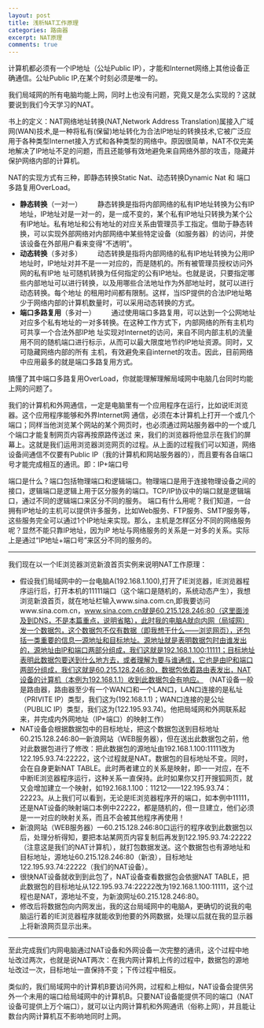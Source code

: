 ```yaml
---
layout: post
title: 浅析NAT工作原理
categories: 路由器
excerpt: NAT原理
comments: true
---
```


计算机都必须有一个IP地址（公址Public IP），才能和Internet网络上其他设备正确通信。公址Public IP,在某个时刻必须是唯一的。

我们局域网的所有电脑均能上网，同时上也没有问题，究竟又是怎么实现的？这就要说到我们今天学习的NAT。

书上的定义：NAT网络地址转换(NAT,Network Address Translation)属接入广域网(WAN)技术,是一种将私有(保留)地址转化为合法IP地址的转换技术,它被广泛应用于各种类型Internet接入方式和各种类型的网络中。原因很简单，NAT不仅完美地解决了lP地址不足的问题，而且还能够有效地避免来自网络外部的攻击，隐藏并保护网络内部的计算机。

NAT的实现方式有三种，即静态转换Static Nat、动态转换Dynamic Nat 和 端口多路复用OverLoad。

- **静态转换**（一对一）
　　静态转换是指将内部网络的私有IP地址转换为公有IP地址，IP地址对是一对一的，是一成不变的，某个私有IP地址只转换为某个公有IP地址。私有地址和公有地址的对应关系由管理员手工指定。借助于静态转换，可以实现外部网络对内部网络中某些特定设备（如服务器）的访问，并使该设备在外部用户看来变得“不透明”。
- **动态转换**（多对多）
　　动态转换是指将内部网络的私有IP地址转换为公用IP地址时，IP地址对并不是一一对应的，而是随机的。所有被管理员授权访问外网的私有IP地 址可随机转换为任何指定的公有IP地址。也就是说，只要指定哪些内部地址可以进行转换，以及用哪些合法地址作为外部地址时，就可以进行动态转换。每个地址 的租用时间都有限制。这样，当ISP提供的合法IP地址略少于网络内部的计算机数量时，可以采用动态转换的方式。
- **端口多路复用**（多对一）
　　通过使用端口多路复用，可以达到一个公网地址对应多个私有地址的一对多转换。在这种工作方式下，内部网络的所有主机均可共享一个合法外部IP地 址实现对Internet的访问，来自不同内部主机的流量用不同的随机端口进行标示，从而可以最大限度地节约IP地址资源。同时，又可隐藏网络内部的所有 主机，有效避免来自internet的攻击。因此，目前网络中应用最多的就是端口多路复用方式。


搞懂了其中端口多路复用OverLoad，你就能理解理解局域网中电脑几台同时均能上网的问题了。

我们的计算机和外网通信，一定是电脑里有一个应用程序在运行，比如说IE浏览器。这个应用程序能够和外界Internet网 通信，必须在本计算机上打开一个或几个端口；同样当他浏览某个网站的某个网页时，也必须通过网站服务器中的一个或几个端口才能复制网页内容再按原路传送过 来，我们的浏览器将他显示在我们的屏幕上。这就是我们运用浏览器浏览网页的过程。从上面的过程我们可以知道，网络设备间通信不仅要有Public IP（我的计算机和网站服务器的），而且要有各自端口号才能完成相互的通讯。即：IP+端口号

端口是什么？端口包括物理端口和逻辑端口。物理端口是用于连接物理设备之间的接口，逻辑端口是逻辑上用于区分服务的端口。TCP/IP协议中的端口就是逻辑端口，通过不同的逻辑端口来区分不同的服务。
端口有什么用呢？我们知道，一台拥有IP地址的主机可以提供许多服务，比如Web服务、FTP服务、SMTP服务等，这些服务完全可以通过1个IP地址来实现。那么，主机是怎样区分不同的网络服务呢？显然不能只靠IP地址，因为IP 地址与网络服务的关系是一对多的关系。实际上是通过“IP地址+端口号”来区分不同的服务的。

---          
            
我们现在以一个IE浏览器浏览新浪首页实例来说明NAT工作原理：

- 假设我们局域网中的一台电脑A(192.168.1.100),打开了IE浏览器，IE浏览器程序运行后，打开本机的11111端口（这个端口是随机的，系统动态产生），我想浏览新浪首页，就在地址栏输入www.sina.com.cn,即我要访问www.sina.com.cn，www.sina.com.cn就是60.215.128.246:80（这里面涉及到DNS，不是本篇重点，说明省略），此时我的电脑A就向内网（局域网）发一个数据包，这个数据包不仅有数据（即我想干什么——浏览网页），还包括一类重要的信息—源地址和目标地址。源地址就是表明数据包时由谁发出的，源地址由IP和端口两部分组成，我们这就是192.168.1.100:11111；目标地址表明此数据包要送到什么地方去，或者理解为要与谁通信，它也是由IP和端口两部分组成，我们这就是60.215.128.246:80，数据包依着路由表发出，NAT设备的计算机（本例为192.168.1.1）收到此数据包会有响应。
（NAT设备一般是路由器，路由器至少有一个WAN口和一个LAN口，LAN口连接的是私址（PRIVITE IP）类型，我们这为(192.168.1.1)；WAN口连接的是公址（PUBLIC IP）类型，我们这为(122.195.93.74)。他把局域网和外网联系起来，并完成内外网地址（IP+端口）的映射工作）
- NAT设备会根据数据包中的目标地址，把这个数据包送到目标地址60.215.128.246:80—新浪网站（WEB服务器），但在送出此数据包之前，他对此数据包进行了修改：把此数据包的源地址由192.168.1.100:11111改为122.195.93.74:22222，这个过程就是NAT。数据包的目标地址不变。同时，会在自身更新NAT TABLE。此时两者建立的关系是映射，即一一对应，在不中断IE浏览器程序运行，这种关系一直保持。此时如果你又打开搜狐网页，就又会增加建立一个映射，如192.168.1.100：11212——122.195.93.74：22223。从上我们可以看到，无论是IE浏览器程序开的端口，如本例中11111，还是NAT设备的映射端口本例中22222，都是随机的，但一旦建立，他们必须是一一对应的映射关系，而且不会被其他程序再使用！
- 新浪网站（WEB服务器）—60.215.128.246:80口运行的程序收到此数据包以后，处理分析得知，要把本站某网页内容复制后再发到122.195.93.74:22222（注意这是我们的NAT计算机），就打包数据发送。这个数据包也有源地址和目标地址，源地址60.215.128.246:80（新浪），目标地址122.195.93.74:22222（我们的NAT设备）。
- 很快NAT设备就收到到此包了，NAT设备查看数据包会依据NAT TABLE，把此数据包的目标地址从122.195.93.74:22222改为192.168.1.100:11111，这个过程也是NAT，源地址不变，为新浪网址60.215.128.246:80。
- 修改后将数据包向内网发出，我的这台局域网中的电脑A，更确切的说我的电脑运行着的IE浏览器程序就能收到他要的外网数据，处理以后就在我的显示器上将新浪网页显示出来。

---

至此完成我们内网电脑通过NAT设备和外网设备一次完整的通讯，这个过程中地址改过两次，也就是说NAT两次：在我内网计算机上传的过程中，数据包的源地址改过一次，目标地址一直保持不变；下传过程中相反。

类似的，我们局域网中的计算机B要访问外网，过程和上相似，NAT设备会提供另外一个未用的端口给局域网中的计算机B。只要NAT设备能提供不同的端口（NAT设备可提供上万个端口），就可以让内网计算机和外网通讯（俗称上网），并且能让数台内网计算机互不影响地同时上网。

